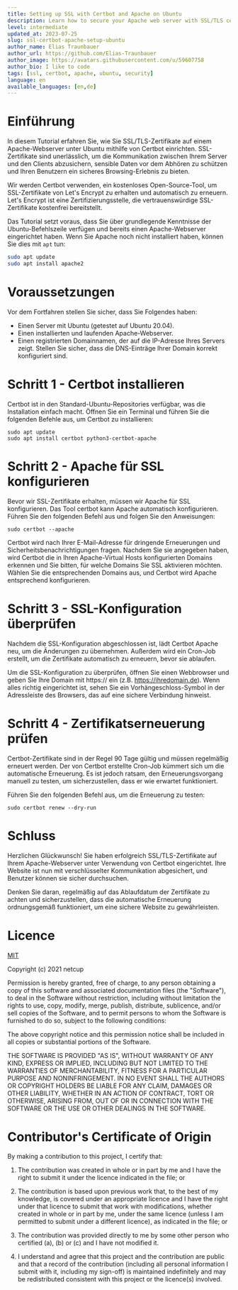 ```yaml
---
title: Setting up SSL with Certbot and Apache on Ubuntu
description: Learn how to secure your Apache web server with SSL/TLS certificates using Certbot on Ubuntu.
level: intermediate
updated_at: 2023-07-25
slug: ssl-certbot-apache-setup-ubuntu
author_name: Elias Traunbauer
author_url: https://github.com/Elias-Traunbauer
author_image: https://avatars.githubusercontent.com/u/59607758
author_bio: I like to code
tags: [ssl, certbot, apache, ubuntu, security]
language: en
available_languages: [en,de]
---
```


# Einführung
In diesem Tutorial erfahren Sie, wie Sie SSL/TLS-Zertifikate auf einem Apache-Webserver unter Ubuntu mithilfe von Certbot einrichten. SSL-Zertifikate sind unerlässlich, um die Kommunikation zwischen Ihrem Server und den Clients abzusichern, sensible Daten vor dem Abhören zu schützen und Ihren Benutzern ein sicheres Browsing-Erlebnis zu bieten.

Wir werden Certbot verwenden, ein kostenloses Open-Source-Tool, um SSL-Zertifikate von Let's Encrypt zu erhalten und automatisch zu erneuern. Let's Encrypt ist eine Zertifizierungsstelle, die vertrauenswürdige SSL-Zertifikate kostenfrei bereitstellt.

Das Tutorial setzt voraus, dass Sie über grundlegende Kenntnisse der Ubuntu-Befehlszeile verfügen und bereits einen Apache-Webserver eingerichtet haben. Wenn Sie Apache noch nicht installiert haben, können Sie dies mit `apt` tun:

```bash
sudo apt update
sudo apt install apache2
```

# Voraussetzungen
Vor dem Fortfahren stellen Sie sicher, dass Sie Folgendes haben:

* Einen Server mit Ubuntu (getestet auf Ubuntu 20.04).
* Einen installierten und laufenden Apache-Webserver.
* Einen registrierten Domainnamen, der auf die IP-Adresse Ihres Servers zeigt. Stellen Sie sicher, dass die DNS-Einträge Ihrer Domain korrekt konfiguriert sind.

# Schritt 1 - Certbot installieren
Certbot ist in den Standard-Ubuntu-Repositories verfügbar, was die Installation einfach macht. Öffnen Sie ein Terminal und führen Sie die folgenden Befehle aus, um Certbot zu installieren:
```
sudo apt update
sudo apt install certbot python3-certbot-apache
```

# Schritt 2 - Apache für SSL konfigurieren
Bevor wir SSL-Zertifikate erhalten, müssen wir Apache für SSL konfigurieren. Das Tool certbot kann Apache automatisch konfigurieren. Führen Sie den folgenden Befehl aus und folgen Sie den Anweisungen:
```
sudo certbot --apache
```

Certbot wird nach Ihrer E-Mail-Adresse für dringende Erneuerungen und Sicherheitsbenachrichtigungen fragen. Nachdem Sie sie angegeben haben, wird Certbot die in Ihren Apache-Virtual Hosts konfigurierten Domains erkennen und Sie bitten, für welche Domains Sie SSL aktivieren möchten. Wählen Sie die entsprechenden Domains aus, und Certbot wird Apache entsprechend konfigurieren.

# Schritt 3 - SSL-Konfiguration überprüfen
Nachdem die SSL-Konfiguration abgeschlossen ist, lädt Certbot Apache neu, um die Änderungen zu übernehmen. Außerdem wird ein Cron-Job erstellt, um die Zertifikate automatisch zu erneuern, bevor sie ablaufen.

Um die SSL-Konfiguration zu überprüfen, öffnen Sie einen Webbrowser und geben Sie Ihre Domain mit https:// ein (z.B. https://ihredomain.de). Wenn alles richtig eingerichtet ist, sehen Sie ein Vorhängeschloss-Symbol in der Adressleiste des Browsers, das auf eine sichere Verbindung hinweist.

# Schritt 4 - Zertifikatserneuerung prüfen
Certbot-Zertifikate sind in der Regel 90 Tage gültig und müssen regelmäßig erneuert werden. Der von Certbot erstellte Cron-Job kümmert sich um die automatische Erneuerung. Es ist jedoch ratsam, den Erneuerungsvorgang manuell zu testen, um sicherzustellen, dass er wie erwartet funktioniert.

Führen Sie den folgenden Befehl aus, um die Erneuerung zu testen:

```
sudo certbot renew --dry-run
```

# Schluss
Herzlichen Glückwunsch! Sie haben erfolgreich SSL/TLS-Zertifikate auf Ihrem Apache-Webserver unter Verwendung von Certbot eingerichtet. Ihre Website ist nun mit verschlüsselter Kommunikation abgesichert, und Benutzer können sie sicher durchsuchen.

Denken Sie daran, regelmäßig auf das Ablaufdatum der Zertifikate zu achten und sicherzustellen, dass die automatische Erneuerung ordnungsgemäß funktioniert, um eine sichere Website zu gewährleisten.

# Licence

[MIT](https://github.com/netcup-community/community-tutorials/blob/main/LICENSE)

Copyright (c) 2021 netcup

Permission is hereby granted, free of charge, to any person obtaining a copy of this software and associated documentation files (the "Software"), to deal in the Software without restriction, including without limitation the rights to use, copy, modify, merge, publish, distribute, sublicence, and/or sell copies of the Software, and to permit persons to whom the Software is furnished to do so, subject to the following conditions:

The above copyright notice and this permission notice shall be included in all copies or substantial portions of the Software.

THE SOFTWARE IS PROVIDED "AS IS", WITHOUT WARRANTY OF ANY KIND, EXPRESS OR IMPLIED, INCLUDING BUT NOT LIMITED TO THE WARRANTIES OF MERCHANTABILITY, FITNESS FOR A PARTICULAR PURPOSE AND NONINFRINGEMENT. IN NO EVENT SHALL THE AUTHORS OR COPYRIGHT HOLDERS BE LIABLE FOR ANY CLAIM, DAMAGES OR OTHER LIABILITY, WHETHER IN AN ACTION OF CONTRACT, TORT OR OTHERWISE, ARISING FROM, OUT OF OR IN CONNECTION WITH THE SOFTWARE OR THE USE OR OTHER DEALINGS IN THE SOFTWARE.

# Contributor's Certificate of Origin
By making a contribution to this project, I certify that:

 1) The contribution was created in whole or in part by me and I have the right to submit it under the licence indicated in the file; or

 2) The contribution is based upon previous work that, to the best of my knowledge, is covered under an appropriate licence and I have the right under that licence to submit that work with modifications, whether created in whole or in part by me, under the same licence (unless I am permitted to submit under a different licence), as indicated in the file; or

 3) The contribution was provided directly to me by some other person who certified (a), (b) or (c) and I have not modified it.

 4) I understand and agree that this project and the contribution are public and that a record of the contribution (including all personal information I submit with it, including my sign-off) is maintained indefinitely and may be redistributed consistent with this project or the licence(s) involved.
